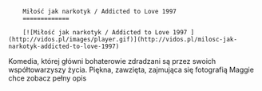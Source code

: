 
        Miłość jak narkotyk / Addicted to Love 1997 
        =============
        
        [![Miłość jak narkotyk / Addicted to Love 1997 ](http://vidos.pl/images/player.gif)](http://vidos.pl/milosc-jak-narkotyk-addicted-to-love-1997)
        
        
 Komedia, której główni bohaterowie zdradzani są przez swoich współtowarzyszy życia. Piękna, zawzięta, zajmująca się fotografią Maggie chce zobacz pełny opis
    